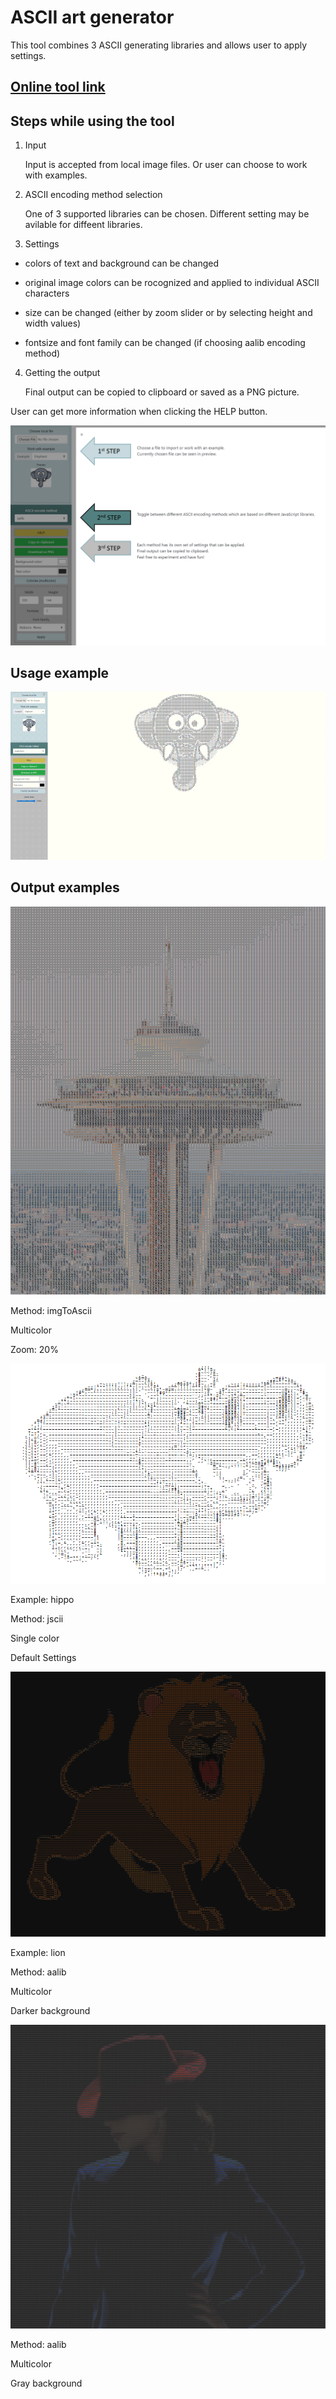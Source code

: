 # ASCII art generator

This tool combines 3 ASCII generating libraries and allows user to apply settings.

## [Online tool link](https://oltis17.github.io/ascii/index.html)

## Steps while using the tool
1. Input

    Input is accepted from local image files. Or user can choose to work with examples.

2. ASCII encoding method selection

    One of 3 supported libraries can be chosen. Different setting may be avilable for diffeent libraries.

3. Settings

- colors of text and background can be changed

- original image colors can be rocognized and applied to individual ASCII characters

- size can be changed (either by zoom slider or by selecting height and width values)

- fontsize and font family can be changed (if choosing aalib encoding method)

4. Getting the output

    Final output can be copied to clipboard or saved as a PNG picture.

User can get more information when clicking the HELP button.

![](img/help.png)

## Usage example

![](img/clicks.gif)

## Output examples
![](img/ex3.png)

Method: imgToAscii

Multicolor

Zoom: 20%


![](img/ex4.png)

Example: hippo

Method: jscii

Single color

Default Settings


![](img/ex1.png)

Example: lion

Method: aalib

Multicolor

Darker background


![](img/ex2.png)

Method: aalib

Multicolor

Gray background
